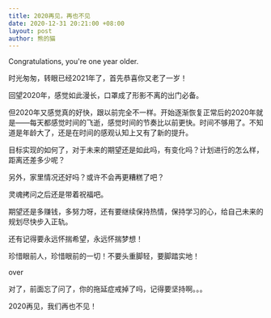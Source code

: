 ```yaml
---
title: 2020再见，再也不见
date: 2020-12-31 20:21:00 +08:00
layout: post
author: 熊的猫
---
```


Congratulations, you're one year older.

时光匆匆，转眼已经2021年了，首先恭喜你又老了一岁！

回望2020年，感觉如此漫长，口罩成了形影不离的出门必备。

但2020年又感觉真的好快，跟以前完全不一样。开始逐渐恢复正常后的2020年就是——每天都感觉时间的飞逝，感觉时间的节奏比以前更快。时间不够用了。不知道是年龄大了，还是在时间的感观认知上又有了新的提升。

目标实现的如何了，对于未来的期望还是如此吗，有变化吗？计划进行的怎么样，距离还差多少呢？

另外，家里情况还好吗？或许不会再更糟糕了吧？

灵魂拷问之后还是带着祝福吧。

期望还是多赚钱，多努力呀，还有要继续保持热情，保持学习的心，给自己未来的规划尽快步入正轨。

还有记得要永远怀揣希望，永远怀揣梦想！

珍惜眼前人，珍惜眼前的一切！不要头重脚轻，要脚踏实地！

over

对了，前面忘了问了，你的拖延症戒掉了吗，记得要坚持啊。。。

2020再见，我们再也不见！